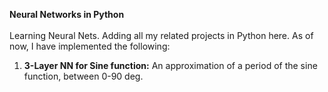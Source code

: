 **Neural Networks in Python**
<br/>
<br/>
Learning Neural Nets. Adding all my related projects in Python here. As of now, I have implemented the following: <br/>
1) **3-Layer NN for Sine function:** An approximation of a period of the sine function, between 0-90 deg.
